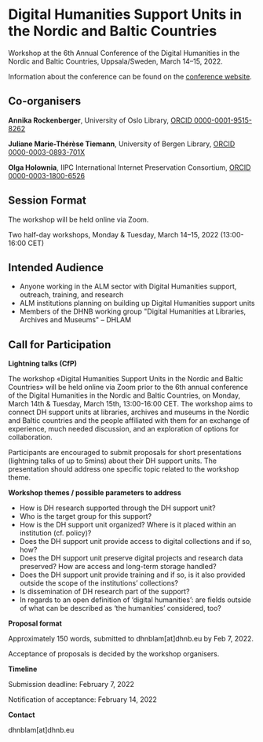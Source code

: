 # Digital Humanities Support Units in the Nordic and Baltic Countries

Workshop at the 6th Annual Conference of the Digital Humanities in the Nordic and Baltic Countries, Uppsala/Sweden, March 14–15, 2022.

Information about the conference can be found on the [conference website](http://dhnb.eu/conferences/dhnb2022/).


## Co-organisers

**Annika Rockenberger**, University of Oslo Library, [ORCID  0000-0001-9515-8262](https://orcid.org/0000-0001-9515-8262)

**Juliane Marie-Thérèse Tiemann**, University of Bergen Library, [ORCID 0000-0003-0893-701X](https://orcid.org/0000-0003-0893-701X)

**Olga Holownia**, IIPC International Internet Preservation Consortium, [ORCID 0000-0003-1800-6526](https://orcid.org/0000-0003-1800-6526)

## Session Format

The workshop will be held online via Zoom.

Two half-day workshops, Monday & Tuesday, March 14–15, 2022 (13:00-16:00 CET)

## Intended Audience

- Anyone working in the ALM sector with Digital Humanities support, outreach, training, and research
- ALM institutions planning on building up Digital Humanities support units
- Members of the DHNB working group "Digital Humanities at Libraries, Archives and Museums" – DHLAM

## Call for Participation

**Lightning talks (CfP)**

The workshop «Digital Humanities Support Units in the Nordic and Baltic Countries» will be held online via Zoom prior to the 6th annual conference of the Digital Humanities in the Nordic and Baltic Countries, on Monday, March 14th & Tuesday, March 15th, 13:00-16:00 CET. The workshop aims to connect DH support units at libraries, archives and museums in the Nordic and Baltic countries and the people affiliated with them for an exchange of experience, much needed discussion, and an exploration of options for collaboration.

Participants are encouraged to submit proposals for short presentations (lightning talks of up to 5mins) about their DH support units. The presentation should address one specific topic related to the workshop theme.

**Workshop themes / possible parameters to address**

* How is DH research supported through the DH support unit? 
* Who is the target group for this support?
* How is the DH support unit organized? Where is it placed within an institution (cf. policy)?
* Does the DH support unit provide access to digital collections and if so, how?
* Does the DH support unit preserve digital projects and research data preserved? How are access and long-term storage handled?
* Does the DH support unit provide training and if so, is it also provided outside the scope of the institutions’ collections?
* Is dissemination of DH research part of the support?
* In regards to an open definition of ‘digital humanities’: are fields outside of what can be described as ‘the humanities’ considered, too?

**Proposal format**

Approximately 150 words, submitted to dhnblam[at]dhnb.eu by Feb 7, 2022. 

Acceptance of proposals is decided by the workshop organisers.

**Timeline**

Submission deadline: February 7, 2022

Notification of acceptance: February 14, 2022

**Contact**

dhnblam[at]dhnb.eu

